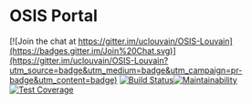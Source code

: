 # OSIS Portal

[![Join the chat at https://gitter.im/uclouvain/OSIS-Louvain](https://badges.gitter.im/Join%20Chat.svg)](https://gitter.im/uclouvain/OSIS-Louvain?utm_source=badge&utm_medium=badge&utm_campaign=pr-badge&utm_content=badge) [![Build Status](https://travis-ci.org/uclouvain/osis-portal.svg?branch=dev)](https://travis-ci.org/uclouvain/osis-portal)[![Maintainability](https://api.codeclimate.com/v1/badges/4b3b6506bf673908a2c9/maintainability)](https://codeclimate.com/github/uclouvain/osis-portal/maintainability)[![Test Coverage](https://api.codeclimate.com/v1/badges/4b3b6506bf673908a2c9/test_coverage)](https://codeclimate.com/github/uclouvain/osis-portal/test_coverage)
